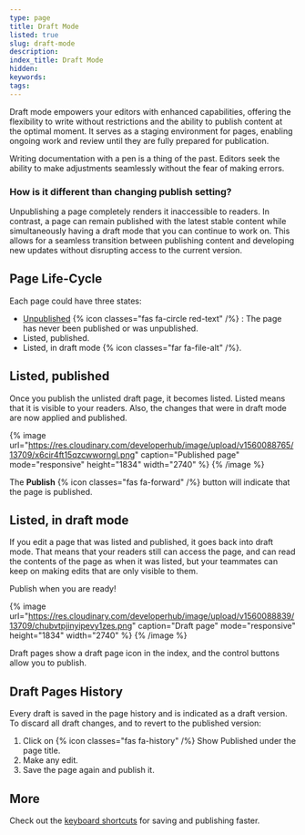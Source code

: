 ```yaml
---
type: page
title: Draft Mode
listed: true
slug: draft-mode
description: 
index_title: Draft Mode
hidden: 
keywords: 
tags: 
---
```


Draft mode empowers your editors with enhanced capabilities, offering the flexibility to write without restrictions and the ability to publish content at the optimal moment. It serves as a staging environment for pages, enabling ongoing work and review until they are fully prepared for publication.

Writing documentation with a pen is a thing of the past. Editors seek the ability to make adjustments seamlessly without the fear of making errors.

### How is it different than changing publish setting?

Unpublishing a page completely renders it inaccessible to readers. In contrast, a page can remain published with the latest stable content while simultaneously having a draft mode that you can continue to work on. This allows for a seamless transition between publishing content and developing new updates without disrupting access to the current version.

## Page Life-Cycle

Each page could have three states:

- [Unpublished](/support-center/unlisting) {% icon classes="fas fa-circle red-text" /%} : The page has never been published or was unpublished.
- Listed, published.
- Listed, in draft mode {% icon classes="far fa-file-alt" /%}.

## Listed, published

Once you publish the unlisted draft page, it becomes listed. Listed means that it is visible to your readers. Also, the changes that were in draft mode are now applied and published.

{% image url="https://res.cloudinary.com/developerhub/image/upload/v1560088765/13709/x6cir4ft15qzcwworngl.png" caption="Published page" mode="responsive" height="1834" width="2740" %}
{% /image %}

The **Publish** {% icon classes="fas fa-forward" /%} button will indicate that the page is published.

## Listed, in draft mode

If you edit a page that was listed and published, it goes back into draft mode. That means that your readers still can access the page, and can read the contents of the page as when it was listed, but your teammates can keep on making edits that are only visible to them.

Publish when you are ready!

{% image url="https://res.cloudinary.com/developerhub/image/upload/v1560088839/13709/chubvtpjinyipevy1zes.png" caption="Draft page" mode="responsive" height="1834" width="2740" %}
{% /image %}

Draft pages show a draft page icon in the index, and the control buttons allow you to publish.

## Draft Pages History

Every draft is saved in the page history and is indicated as a draft version. To discard all draft changes, and to revert to the published version:

1. Click on {% icon classes="fas fa-history" /%} Show Published under the page title. 
2. Make any edit.
3. Save the page again and publish it.

## More

Check out the [keyboard shortcuts](/support-center/keyboard-shortcuts) for saving and publishing faster.